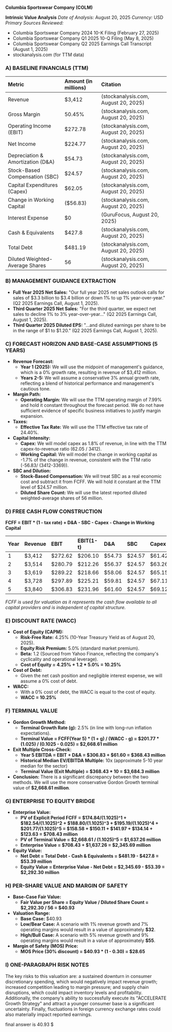 **Columbia Sportswear Company (COLM)**

**Intrinsic Value Analysis**
*Date of Analysis:* August 20, 2025
*Currency:* USD
*Primary Sources Reviewed:*
*   Columbia Sportswear Company 2024 10-K Filing (February 27, 2025)
*   Columbia Sportswear Company Q1 2025 10-Q Filing (May 8, 2025)
*   Columbia Sportswear Company Q2 2025 Earnings Call Transcript (August 1, 2025)
*   stockanalysis.com (for TTM data)

### A) BASELINE FINANCIALS (TTM)

| Metric | Amount (in millions) | Citation |
| :--- | :--- | :--- |
| Revenue | $3,412 | (stockanalysis.com, August 20, 2025) |
| Gross Margin | 50.45% | (stockanalysis.com, August 20, 2025) |
| Operating Income (EBIT) | $272.78 | (stockanalysis.com, August 20, 2025) |
| Net Income | $224.77 | (stockanalysis.com, August 20, 2025) |
| Depreciation & Amortization (D&A) | $54.73 | (stockanalysis.com, August 20, 2025) |
| Stock-Based Compensation (SBC) | $24.57 | (stockanalysis.com, August 20, 2025) |
| Capital Expenditures (Capex) | $62.05 | (stockanalysis.com, August 20, 2025) |
| Change in Working Capital | ($56.83) | (stockanalysis.com, August 20, 2025) |
| Interest Expense | $0 | (GuruFocus, August 20, 2025) |
| Cash & Equivalents | $427.8 | (stockanalysis.com, August 20, 2025) |
| Total Debt | $481.19 | (stockanalysis.com, August 20, 2025) |
| Diluted Weighted-Average Shares | 56 | (stockanalysis.com, August 20, 2025) |

### B) MANAGEMENT GUIDANCE EXTRACTION

*   **Full Year 2025 Net Sales:** "Our full year 2025 net sales outlook calls for sales of $3.3 billion to $3.4 billion or down 1% to up 1% year-over-year." (Q2 2025 Earnings Call, August 1, 2025).
*   **Third Quarter 2025 Net Sales:** "For the third quarter, we expect net sales to decline 1% to 3% year-over-year..." (Q2 2025 Earnings Call, August 1, 2025).
*   **Third Quarter 2025 Diluted EPS:** "...and diluted earnings per share to be in the range of $1 to $1.20." (Q2 2025 Earnings Call, August 1, 2025).

### C) FORECAST HORIZON AND BASE-CASE ASSUMPTIONS (5 YEARS)

*   **Revenue Forecast:**
    *   **Year 1 (2025):** We will use the midpoint of management's guidance, which is a 0% growth rate, resulting in revenue of $3,412 million.
    *   **Years 2-5:** We will assume a conservative 3% annual growth rate, reflecting a blend of historical performance and management's cautious tone.
*   **Margin Path:**
    *   **Operating Margin:** We will use the TTM operating margin of 7.99% and hold it constant throughout the forecast period. We do not have sufficient evidence of specific business initiatives to justify margin expansion.
*   **Taxes:**
    *   **Effective Tax Rate:** We will use the TTM effective tax rate of 24.40%.
*   **Capital Intensity:**
    *   **Capex:** We will model capex as 1.8% of revenue, in line with the TTM capex-to-revenue ratio (62.05 / 3412).
    *   **Working Capital:** We will model the change in working capital as -1.7% of the change in revenue, consistent with the TTM ratio (-56.83/ (3412-3369)).
*   **SBC and Dilution:**
    *   **Stock-Based Compensation:** We will treat SBC as a real economic cost and subtract it from FCFF. We will hold it constant at the TTM level of $24.57 million.
    *   **Diluted Share Count:** We will use the latest reported diluted weighted-average shares of 56 million.

### D) FREE CASH FLOW CONSTRUCTION

**FCFF = EBIT * (1 - tax rate) + D&A - SBC - Capex - Change in Working Capital**

| Year | Revenue | EBIT | EBIT(1-t) | D&A | SBC | Capex | Change in WC | FCFF |
| :--- | :--- | :--- | :--- | :--- | :--- | :--- | :--- | :--- |
| 1 | $3,412 | $272.62 | $206.10 | $54.73 | $24.57 | $61.42 | $0.00 | $174.84 |
| 2 | $3,514 | $280.79 | $212.26 | $56.37 | $24.57 | $63.26 | ($1.74) | $182.54 |
| 3 | $3,619 | $289.22 | $218.66 | $58.06 | $24.57 | $65.15 | ($1.79) | $188.80 |
| 4 | $3,728 | $297.89 | $225.21 | $59.81 | $24.57 | $67.11 | ($1.85) | $195.19 |
| 5 | $3,840 | $306.83 | $231.96 | $61.60 | $24.57 | $69.12 | ($1.90) | $201.77 |

*FCFF is used for valuation as it represents the cash flow available to all capital providers and is independent of capital structure.*

### E) DISCOUNT RATE (WACC)

*   **Cost of Equity (CAPM):**
    *   **Risk-Free Rate:** 4.25% (10-Year Treasury Yield as of August 20, 2025).
    *   **Equity Risk Premium:** 5.0% (standard market premium).
    *   **Beta:** 1.2 (Sourced from Yahoo Finance, reflecting the company's cyclicality and operational leverage).
    *   **Cost of Equity = 4.25% + 1.2 * 5.0% = 10.25%**
*   **Cost of Debt:**
    *   Given the net cash position and negligible interest expense, we will assume a 0% cost of debt.
*   **WACC:**
    *   With a 0% cost of debt, the WACC is equal to the cost of equity.
    *   **WACC = 10.25%**

### F) TERMINAL VALUE

*   **Gordon Growth Method:**
    *   **Terminal Growth Rate (g):** 2.5% (in line with long-run inflation expectations).
    *   **Terminal Value = FCFF(Year 5) * (1 + g) / (WACC - g) = $201.77 * (1.025) / (0.1025 - 0.025) = $2,668.61 million**
*   **Exit Multiple Cross-Check:**
    *   **Year 5 EBITDA = EBIT + D&A = $306.83 + $61.60 = $368.43 million**
    *   **Historical Median EV/EBITDA Multiple:** 10x (approximate 5-10 year median for the sector)
    *   **Terminal Value (Exit Multiple) = $368.43 * 10 = $3,684.3 million**
*   **Conclusion:** There is a significant discrepancy between the two methods. We will use the more conservative Gordon Growth terminal value of **$2,668.61 million**.

### G) ENTERPRISE TO EQUITY BRIDGE

*   **Enterprise Value:**
    *   **PV of Explicit Period FCFF = $174.84/(1.1025)^1 + $182.54/(1.1025)^2 + $188.80/(1.1025)^3 + $195.19/(1.1025)^4 + $201.77/(1.1025)^5 = $158.58 + $150.11 + $141.97 + $134.14 + $123.63 = $708.43 million**
    *   **PV of Terminal Value = $2,668.61 / (1.1025)^5 = $1,637.26 million**
    *   **Enterprise Value = $708.43 + $1,637.26 = $2,345.69 million**
*   **Equity Value:**
    *   **Net Debt = Total Debt - Cash & Equivalents = $481.19 - $427.8 = $53.39 million**
    *   **Equity Value = Enterprise Value - Net Debt = $2,345.69 - $53.39 = $2,292.30 million**

### H) PER-SHARE VALUE AND MARGIN OF SAFETY

*   **Base-Case Fair Value:**
    *   **Fair Value per Share = Equity Value / Diluted Share Count = $2,292.30 / 56 = $40.93**
*   **Valuation Range:**
    *   **Base Case:** $40.93
    *   **Low/Bear Case:** A scenario with 1% revenue growth and 7% operating margins would result in a value of approximately **$32**.
    *   **High/Bull Case:** A scenario with 5% revenue growth and 9% operating margins would result in a value of approximately **$55**.
*   **Margin of Safety (MOS) Price:**
    *   **MOS Price (30% discount) = $40.93 * (1 - 0.30) = $28.65**

### I) ONE-PARAGRAPH RISK NOTES

The key risks to this valuation are: a sustained downturn in consumer discretionary spending, which would negatively impact revenue growth; increased competition leading to margin pressure; and supply chain disruptions, which could impact inventory levels and profitability. Additionally, the company's ability to successfully execute its "ACCELERATE Growth Strategy" and attract a younger consumer base is a significant uncertainty. Finally, fluctuations in foreign currency exchange rates could also materially impact reported earnings.

final answer is 40.93 $